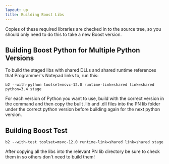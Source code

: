 ```yaml
---
layout: up
title: Building Boost Libs
---
```


Copies of these required libraries are checked in to the source tree, so you should only need to do this to take a new Boost version.

## Building Boost Python for Multiple Python Versions

To build the staged libs with shared DLLs and shared runtime references that Programmer's Notepad links to, run this:

```
b2 --with-python toolset=msvc-12.0 runtime-link=shared link=shared python=3.4 stage
```

For each version of Python you want to use, build with the correct version in the command and then copy the built .lib and .dll files into the PN lib folder under the correct python version before building again for the next python version.

## Building Boost Test

```
b2 --with-test toolset=msvc-12.0 runtime-link=shared link=shared stage
```

After copying all the libs into the relevant PN lib directory be sure to check them in so others don't need to build them!
